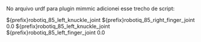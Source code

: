 No arquivo urdf para plugin mimmic adicionei esse trecho de script:

<!-- adicionei o plugin para o robotiq_right_finger_joint -->
  <plugin filename="libroboticsgroup_upatras_gazebo_mimic_joint_plugin.so" name="${prefix}mimic_robotiq_85_3">
      <joint>${prefix}robotiq_85_left_knuckle_joint</joint>
      <mimicJoint>${prefix}robotiq_85_right_finger_joint</mimicJoint>
      <multiplier>0.0</multiplier>
      <!--offset>0.0</offset-->
  </plugin>

  <!-- adicionei o plugin para o robotiq_left_finger_joint -->
  <plugin filename="libroboticsgroup_upatras_gazebo_mimic_joint_plugin.so" name="${prefix}mimic_robotiq_85_3">
      <joint>${prefix}robotiq_85_left_knuckle_joint</joint>
      <mimicJoint>${prefix}robotiq_85_left_finger_joint</mimicJoint>
      <multiplier>0.0</multiplier>
      <!--offset>0.0</offset-->
  </plugin>
